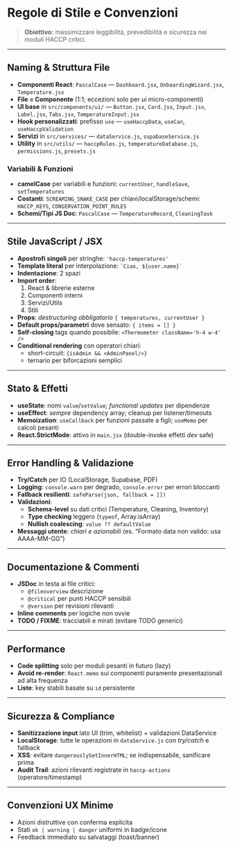 # Regole di Stile e Convenzioni

> **Obiettivo:** massimizzare leggibilità, prevedibilità e sicurezza nei moduli HACCP critici.

---

## Naming & Struttura File

- **Componenti React**: `PascalCase` — `Dashboard.jsx`, `OnboardingWizard.jsx`, `Temperature.jsx`
- **File = Componente** (1:1; eccezioni solo per *ui* micro-componenti)
- **UI base** in `src/components/ui/` — `Button.jsx`, `Card.jsx`, `Input.jsx`, `Label.jsx`, `Tabs.jsx`, `TemperatureInput.jsx`
- **Hook personalizzati**: prefisso `use` — `useHaccpData`, `useCan`, `useHaccpValidation`
- **Servizi** in `src/services/` — `dataService.js`, `supabaseService.js`
- **Utility** in `src/utils/` — `haccpRules.js`, `temperatureDatabase.js`, `permissions.js`, `presets.js`

### Variabili & Funzioni
- **camelCase** per variabili e funzioni: `currentUser`, `handleSave`, `setTemperatures`
- **Costanti**: `SCREAMING_SNAKE_CASE` per chiavi/localStorage/schemi: `HACCP_KEYS`, `CONSERVATION_POINT_RULES`
- **Schemi/Tipi JS Doc**: `PascalCase` — `TemperatureRecord`, `CleaningTask`

---

## Stile JavaScript / JSX

- **Apostrofi singoli** per stringhe: `'haccp-temperatures'`
- **Template literal** per interpolazione: `` `Ciao, ${user.name}` ``
- **Indentazione**: 2 spazi
- **Import order**:
  1. React & librerie esterne
  2. Componenti interni
  3. Servizi/Utils
  4. Stili
- **Props**: *destructuring obbligatorio* `{ temperatures, currentUser }`
- **Default props/parametri** dove sensato: `{ items = [] }`
- **Self-closing** tags quando possibile: `<Thermometer className='h-4 w-4' />`
- **Conditional rendering** con operatori chiari:
  - short-circuit: `{isAdmin && <AdminPanel/>}`
  - ternario per biforcazioni semplici

---

## Stato & Effetti

- **useState**: nomi `value`/`setValue`; *functional updates* per dipendenze
- **useEffect**: *sempre* dependency array; cleanup per listener/timeouts
- **Memoization**: `useCallback` per funzioni passate a figli; `useMemo` per calcoli pesanti
- **React.StrictMode**: attivo in `main.jsx` (double-invoke effetti *dev* safe)

---

## Error Handling & Validazione

- **Try/Catch** per IO (LocalStorage, Supabase, PDF)
- **Logging**: `console.warn` per degrado, `console.error` per errori bloccanti
- **Fallback resilienti**: `safeParse(json, fallback = [])`
- **Validazioni**:
  - **Schema-level** su dati critici (Temperature, Cleaning, Inventory)
  - **Type checking** leggero (`typeof`, Array.isArray)
  - **Nullish coalescing**: `value ?? defaultValue`
- **Messaggi utente**: *chiari e azionabili* (es. “Formato data non valido: usa AAAA-MM-GG”)

---

## Documentazione & Commenti

- **JSDoc** in testa ai file critici:
  - `@fileoverview` descrizione
  - `@critical` per punti HACCP sensibili
  - `@version` per revisioni rilevanti
- **Inline comments** per logiche non ovvie
- **TODO / FIXME**: tracciabili e mirati (evitare TODO generici)

---

## Performance

- **Code splitting** solo per moduli pesanti in futuro (lazy)
- **Avoid re-render**: `React.memo` sui componenti puramente presentazionali ad alta frequenza
- **Liste**: key stabili basate su `id` persistente

---

## Sicurezza & Compliance

- **Sanitizzazione input** lato UI (trim, whitelist) + validazioni DataService
- **LocalStorage**: tutte le operazioni in `dataService.js` con *try/catch* e fallback
- **XSS**: evitare `dangerouslySetInnerHTML`; se indispensabile, sanificare prima
- **Audit Trail**: azioni rilevanti registrate in `haccp-actions` (operatore/timestamp)

---

## Convenzioni UX Minime

- Azioni distruttive con conferma esplicita
- Stati `ok | warning | danger` uniformi in badge/icone
- Feedback immediato su salvataggi (toast/banner)
